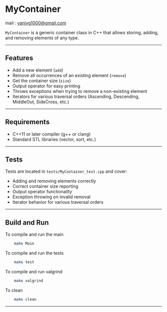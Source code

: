 # MyContainer
mail : [yanivg1000@gmail.com](yanivg1000@gmail.com)

`MyContainer` is a generic container class in C++ that allows storing, adding, and removing elements of any type.

---

## Features

- Add a new element (`add`)
- Remove all occurrences of an existing element (`remove`)
- Get the container size (`size`)
- Output operator for easy printing
- Throws exceptions when trying to remove a non-existing element
- Iterators for various traversal orders (Ascending, Descending, MiddleOut, SideCross, etc.)

---

## Requirements

- C++11 or later compiler (g++ or clang)
- Standard STL libraries (vector, sort, etc.)

---

## Tests

Tests are located in `tests/MyContainer_test.cpp` and cover:

- Adding and removing elements correctly  
- Correct container size reporting  
- Output operator functionality  
- Exception throwing on invalid removal  
- Iterator behavior for various traversal orders  

---

## Build and Run

To compile and run the main

```bash
    make Main
```

To compile and run the tests

```bash
    make test
```

To compile and run valgrind

```bash
    make valgrind
```

To clean

```bash
    make clean
```

---